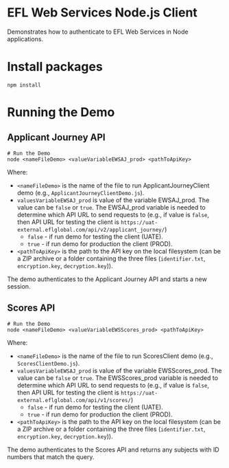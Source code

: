 # EFL Web Services Node.js Client
Demonstrates how to authenticate to EFL Web Services in Node applications.

# Install packages
```npm install```

# Running the Demo
## Applicant Journey API

```
# Run the Demo
node <nameFileDemo> <valueVariableEWSAJ_prod> <pathToApiKey>
```
Where:

- `<nameFileDemo>` is the name of the file to run ApplicantJourneyClient demo (e.g., `ApplicantJourneyClientDemo.js`).
- `valuesVariableEWSAJ_prod` is value of the variable EWSAJ_prod. The value can be `false` or `true`.
   The EWSAJ_prod variable is needed to determine which API URL to send requests to
   (e.g., if value is `false`, then API URL for testing the client is `https://uat-external.eflglobal.com/api/v2/applicant_journey/`)
  - `false` - if run demo for testing the client (UATE).
  - `true` - if run demo for production the client (PROD).
- `<pathToApiKey>` is the path to the API key on the local filesystem (can be a ZIP archive or a folder containing the three files (`identifier.txt`, `encryption.key`, `decryption.key`)).

The demo authenticates to the Applicant Journey API and starts a new session.

## Scores API

```
# Run the Demo
node <nameFileDemo> <valueVariableEWSScores_prod> <pathToApiKey>
```
Where:

- `<nameFileDemo>` is the name of the file to run ScoresClient demo (e.g., `ScoresClientDemo.js`).
- `valuesVariableEWSAJ_prod` is value of the variable EWSScores_prod. The value can be `false` or `true`.
   The EWSScores_prod variable is needed to determine which API URL to send requests to
   (e.g., if value is `false`, then API URL for testing the client is `https://uat-external.eflglobal.com/api/v1/scores/`)
  - `false` - if run demo for testing the client (UATE).
  - `true` - if run demo for production the client (PROD).
- `<pathToApiKey>` is the path to the API key on the local filesystem (can be a ZIP archive or a folder containing the three files (`identifier.txt`, `encryption.key`, `decryption.key`)).

The demo authenticates to the Scores API and returns any subjects with ID numbers that match the query.
